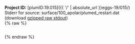 **Project ID:** [plumID:19.015]({{ '/' | absolute_url }}eggs-19/015/)  
Stderr for source:  surface/100_apolar/plumed_restart.dat   
(download [gzipped raw stdout](plumed_restart.dat.plumed.stdout.txt.gz))  
{% raw %}
<pre>
</pre>
{% endraw %}
